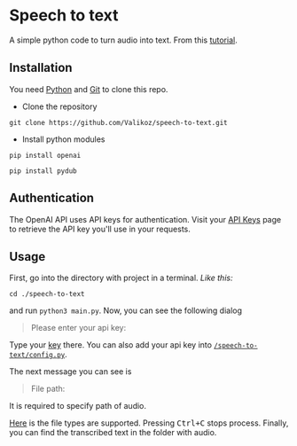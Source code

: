 # Speech to text

A simple python code to turn audio into text. From this [tutorial](https://platform.openai.com/docs/guides/speech-to-text/speech-to-text-beta).

## Installation

You need [Python](https://www.python.org/downloads/) and [Git](https://github.com/git-guides/install-git#install-git) to clone this repo.

- Clone the repository

```
git clone https://github.com/Valikoz/speech-to-text.git
```

- Install python modules

```
pip install openai
```

```
pip install pydub
```

## Authentication

The OpenAI API uses API keys for authentication. Visit your [API Keys](https://platform.openai.com/account/api-keys) page to retrieve the API key you'll use in your requests.

## Usage

First, go into the directory with project in a terminal. _Like this:_
```
cd ./speech-to-text
```
and run `python3 main.py`. Now, you can see the following dialog

> Please enter your api key: 

Type your [key]((https://platform.openai.com/account/api-keys)) there. You can also add your api key into [`/speech-to-text/config.py`](./config.py).

The next message you can see is

> File path:

It is required to specify path of audio. 

[Here](https://platform.openai.com/docs/guides/speech-to-text/introduction) is the file types are supported. Pressing <kbd>Ctrl+C</kbd> stops process. Finally, you can find the transcribed text in the folder with audio.
